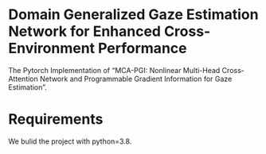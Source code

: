 # Domain Generalized Gaze Estimation Network for Enhanced Cross-Environment Performance
The Pytorch Implementation of “MCA-PGI: Nonlinear Multi-Head Cross-Attention Network and Programmable Gradient Information for Gaze Estimation”.
# Requirements
We bulid the project with python=3.8.
